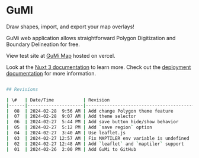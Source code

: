 # GuMI

Draw shapes, import, and export your map overlays!

GuMi web application allows straightforward Polygon Digitization and Boundary Delineation for free.

View test site at [GuMi Map](https://gumi-map.vercel.app) hosted on vercel.

Look at the [Nuxt 3 documentation](https://nuxt.com/docs/getting-started/introduction) to learn more.
Check out the [deployment documentation](https://nuxt.com/docs/getting-started/deployment) for more information.

```bash

## Revisions

| \#   | Date/Time           | Revision                                     |
|------|---------------------|----------------------------------------------|
|  08  | 2024-02-28  9:56 AM | Add change Polygon theme feature             |
|  07  | 2024-02-28  9:07 AM | Add theme selector                           |
|  06  | 2024-02-27  5:44 PM | Add save button hide/show behavior           |
|  05  | 2024-02-27  5:12 PM | Add `save region` option                     |
|  04  | 2024-02-27  3:40 AM | Use leaflet.js                               |
|  03  | 2024-02-27 12:57 AM | Fix MAPTILER env variable is undefined       |
|  02  | 2024-02-27 12:48 AM | Add `leaflet` and `maptiler` support         |
|  01  | 2024-02-26  2:00 PM | Add GuMi to GitHub                           |
```
